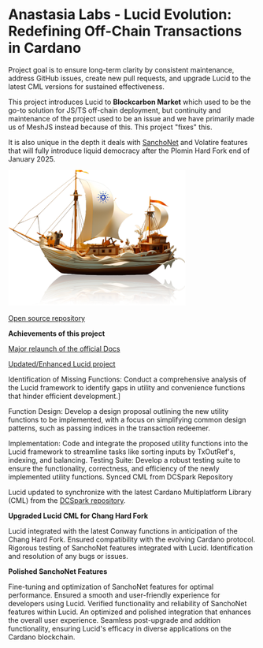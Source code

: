 # Anastasia Labs - Lucid Evolution: Redefining Off-Chain Transactions in Cardano

Project goal is to ensure long-term clarity by consistent maintenance, address GitHub issues, create new pull requests, and upgrade Lucid to the latest CML versions for sustained effectiveness.

This project introduces Lucid to **Blockcarbon Market** which used to be the go-to solution for JS/TS off-chain deployment, but continuity and maintenance of the project used to be an issue and we have primarily made us of MeshJS instead because of this. This project "fixes" this.

It is also unique in the depth it deals with [SanchoNet](https://sancho.network/) and Volatire features that will fully introduce liquid democracy after the Plomin Hard Fork end of January 2025.

![SanchoBoat](https://github.com/BlockCarbon/market/blob/main/media/boat-e97f1487ae71c4dd5e669a478dfb0179.png)

[Open source repository](https://github.com/Anastasia-Labs/lucid-evolution)

**Achievements of this project**

[Major relaunch of the official Docs](https://anastasia-labs.github.io/lucid-evolution/)

[Updated/Enhanced Lucid project](https://github.com/Anastasia-Labs/lucid-evolution/blob/main/README.md)

Identification of Missing Functions: Conduct a comprehensive analysis of the Lucid framework to identify gaps in utility and convenience functions that hinder efficient development.]

Function Design: Develop a design proposal outlining the new utility functions to be implemented, with a focus on simplifying common design patterns, such as passing indices in the transaction redeemer.

Implementation: Code and integrate the proposed utility functions into the Lucid framework to streamline tasks like sorting inputs by TxOutRef's, indexing, and balancing.
Testing Suite: Develop a robust testing suite to ensure the functionality, correctness, and efficiency of the newly implemented utility functions.
Synced CML from DCSpark Repository

Lucid updated to synchronize with the latest Cardano Multiplatform Library (CML) from the [DCSpark repository](https://github.com/dcSpark/cardano-multiplatform-lib).

**Upgraded Lucid CML for Chang Hard Fork**

Lucid integrated with the latest Conway functions in anticipation of the Chang Hard Fork.
Ensured compatibility with the evolving Cardano protocol.
Rigorous testing of SanchoNet features integrated with Lucid.
Identification and resolution of any bugs or issues.

**Polished SanchoNet Features**

Fine-tuning and optimization of SanchoNet features for optimal performance.
Ensured a smooth and user-friendly experience for developers using Lucid.
Verified functionality and reliability of SanchoNet features within Lucid.
An optimized and polished integration that enhances the overall user experience.
Seamless post-upgrade and addition functionality, ensuring Lucid's efficacy in diverse applications on the Cardano blockchain.
